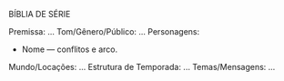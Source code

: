 BÍBLIA DE SÉRIE

Premissa: ...
Tom/Gênero/Público: ...
Personagens:
- Nome — conflitos e arco.

Mundo/Locações: ...
Estrutura de Temporada: ...
Temas/Mensagens: ...

